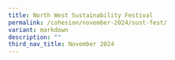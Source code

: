 ```yaml
---
title: North West Sustainability Festival
permalink: /cohesion/november-2024/sust-fest/
variant: markdown
description: ""
third_nav_title: November 2024
---
```

